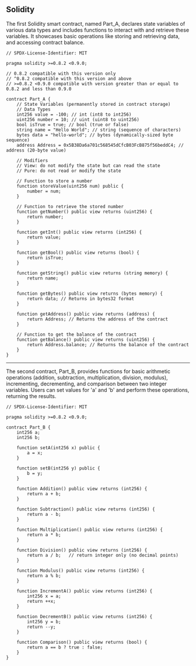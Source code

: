 ## Solidity
The first Solidity smart contract, named Part_A, declares state variables of various data types and includes functions to interact with and retrieve these variables. It showcases basic operations like storing and retrieving data, and accessing contract balance.

```solidity
// SPDX-License-Identifier: MIT

pragma solidity >=0.8.2 <0.9.0;

// 0.8.2 compatible with this version only
// ^0.8.2 compatible with this version and above
// >=0.8.2 <0.9.0 compatible with version greater than or equal to 0.8.2 and less than 0.9.0

contract Part_A {
    // State Variables (permanently stored in contract storage)
    // Data Types
    int256 value = -100; // int (int8 to int256)
    uint256 number = 10; // uint (uint8 to uint256)
    bool isTrue = true; // bool (true or false)
    string name = "Hello World"; // string (sequence of characters)
    bytes data = "hello-world"; // bytes (dynamically-sized byte sequence)
    address Address = 0x5B38Da6a701c568545dCfcB03FcB875f56beddC4; // address (20-byte value)

    // Modifiers
    // View: do not modify the state but can read the state
    // Pure: do not read or modify the state

    // Function to store a number
    function storeValue(uint256 num) public {
        number = num;
    }

    // Function to retrieve the stored number
    function getNumber() public view returns (uint256) {
        return number;
    }

    function getInt() public view returns (int256) {
        return value;
    }

    function getBool() public view returns (bool) {
        return isTrue;
    }

    function getString() public view returns (string memory) {
        return name;
    }

    function getBytes() public view returns (bytes memory) {
        return data; // Returns in bytes32 format
    }

    function getAddress() public view returns (address) {
        return Address; // Returns the address of the contract
    }

    // Function to get the balance of the contract
    function getBalance() public view returns (uint256) {
        return Address.balance; // Returns the balance of the contract
    }
}
```
---

The second contract, Part_B, provides functions for basic arithmetic operations (addition, subtraction, multiplication, division, modulus), incrementing, decrementing, and comparison between two integer variables. Users can set values for 'a' and 'b' and perform these operations, returning the results.

```solidity
// SPDX-License-Identifier: MIT

pragma solidity >=0.8.2 <0.9.0;

contract Part_B {
    int256 a;
    int256 b;

    function setA(int256 x) public {
        a = x;
    }

    function setB(int256 y) public {
        b = y;
    }

    function Addition() public view returns (int256) {
        return a + b;
    }

    function Subtraction() public view returns (int256) {
        return a - b;
    }

    function Multiplication() public view returns (int256) {
        return a * b;
    }

    function Division() public view returns (int256) {
        return a / b;   // return integer only (no decimal points)
    }

    function Modulus() public view returns (int256) {
        return a % b;
    }

    function IncrementA() public view returns (int256) {
        int256 x = a;
        return ++x;
    }

    function DecrementB() public view returns (int256) {
        int256 y = b;
        return --y;
    }

    function Comparison() public view returns (bool) {
        return a == b ? true : false;
    }
}
```

